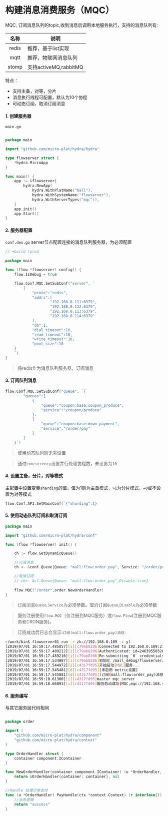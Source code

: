 # 构建消息消费服务（MQC）

MQC, 订阅消息队列的topic,收到消息后调用本地服务执行，支持的消息队列有:

| 名称  | 说明                  |
| :---: | --------------------- |
| redis | 推荐，基于list实现    |
| mqtt  | 推荐，物联网消息队列  |
| stomp | 支持activeMQ,rabbitMQ |

特点：
* 支持主备，对等，分片
* 消息执行线程可配置，默认为10个协程
* 可动态订阅，取消订阅消息

#### 1. 创建服务器

`main.go`

```go

package main

import "github.com/micro-plat/hydra/hydra"

type flowserver struct {
	*hydra.MicroApp
}

func main() {
	app := &flowserver{
		hydra.NewApp(
			hydra.WithPlatName("mall"),
			hydra.WithSystemName("flowserver"),
			hydra.WithServerTypes("mqc")),
	}
	app.init()
	app.Start()
}
```

#### 2. 服务器配置

`conf.dev.go` server节点配置连接的消息队列服务器，为必须配置
```go
// +build !prod

package main

func (flow *flowserver) config() {
	flow.IsDebug = true

	flow.Conf.MQC.SetSubConf("server", `
		{
			"proto":"redis",
			"addrs":[
					"192.168.0.111:6379",
					"192.168.0.112:6379",
					"192.168.0.113:6379",
					"192.168.0.114:6379"
			],
			"db":1,
			"dial_timeout":10,
			"read_timeout":10,
			"write_timeout":10,
			"pool_size":10
	}
	`)
}

```
> 将redis作为消息队列服务器，订阅消息



#### 3. 订阅队列消息

```go
flow.Conf.MQC.SetSubConf("queue", `{
	    "queues":[
	        {
	            "queue":"coupon:base:coupon_produce",
	            "service":"/coupon/produce"
			},
			{
	            "queue":"coupon:base:down_payment",
	            "service":"/order/pay"
			}
	    ]
	}`)

```
> 使用动态队列则无需设置

> 通过`concurrency`设置并行处理协程数，未设置为`10`

#### 4. 设置主备，分片，对等模式

主配置中设置变量`sharding`的值，值为1则为主备模式，`>1`为分片模式，`=0`或不设置为对等模式

```go
flow.Conf.API.SetMainConf(`{"sharding":1}
```



#### 5. 使用动态队列订阅和取消订阅

```go
package main

import "github.com/micro-plat/hydra/conf"

func (flow *flowserver) init() {

	ch := flow.GetDynamicQueue()

	//订阅消息
	ch <- &conf.Queue{Queue: "mall:flow:order_pay", Service: "/order/pay"}

	//取消订阅
    // ch<- &cf.Queue{Queue: "mall:flow:order_pay",Disable:true}
    
    flow.MQC("/order",order.NewOrderHandler)
}
```



> 订阅消息`Queue`,`Service`为必须参数。取消订阅`Queue`,`Disable`为必须参数

> 服务注册使用`flow.MQC`（仅注册到MQC服务）或`flow.Flow`(注册到MQC服务和CRON服务)。

> 订阅成功后日志会显示:`订阅(mall:flow:order_pay)消息`:

```sh
~/work/bin$ flowserver01 run -r zk://192.168.0.109 -c yl
[2019/07/01 16:59:17.485857][i][c79ab8206]Connected to 192.168.0.109:2181
[2019/07/01 16:59:17.489212][i][c79ab8206]Authenticated: id=246395503264334087, timeout=4000
[2019/07/01 16:59:17.489216][i][c79ab8206]Re-submitting `0` credentials after reconnect
[2019/07/01 16:59:17.534987][i][c79ab8206]初始化 /mall_debug/flowserver/mqc/yl
[2019/07/01 16:59:17.544972][i][c4317fd95]开始启动[MQC]服务...
[2019/07/01 16:59:17.545481][d][c4317fd95][未启用 metric设置]
[2019/07/01 16:59:17.545881][d][c4317fd95][订阅(mall:flow:order_pay)消息]
[2019/07/01 16:59:18.61300][i][c4317fd95]master mqc server
[2019/07/01 16:59:18.66093][i][c4317fd95]服务启动成功(MQC,mqc://192.168.4.121,0)

```


#### 6. 服务编写
与其它服务层代码相同
```go

package order

import (
	"github.com/micro-plat/hydra/component"
	"github.com/micro-plat/hydra/context"
)

type OrderHandler struct {
	container component.IContainer
}

func NewOrderHandler(container component.IContainer) (u *OrderHandler, err error) {
	return &OrderHandler{container: container}, nil
}

//Handle 处理订单支付
func (u *OrderHandler) PayHandle(ctx *context.Context) (r interface{}) {
    //业务逻辑
	return "success"
}


```